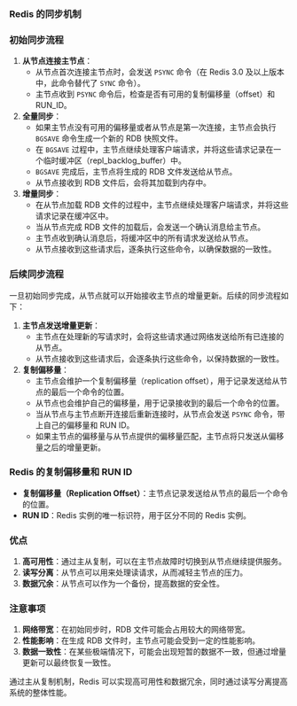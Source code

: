 ### Redis 的同步机制

### 初始同步流程

1. **从节点连接主节点**：
    - 从节点首次连接主节点时，会发送 `PSYNC` 命令（在 Redis 3.0 及以上版本中，此命令替代了 `SYNC` 命令）。
    - 主节点收到 `PSYNC` 命令后，检查是否有可用的复制偏移量（offset）和 RUN_ID。
2. **全量同步**：
    - 如果主节点没有可用的偏移量或者从节点是第一次连接，主节点会执行 `BGSAVE` 命令生成一个新的 RDB 快照文件。
    - 在 `BGSAVE` 过程中，主节点继续处理客户端请求，并将这些请求记录在一个临时缓冲区（repl_backlog_buffer）中。
    - `BGSAVE` 完成后，主节点将生成的 RDB 文件发送给从节点。
    - 从节点接收到 RDB 文件后，会将其加载到内存中。
3. **增量同步**：
    - 在从节点加载 RDB 文件的过程中，主节点继续处理客户端请求，并将这些请求记录在缓冲区中。
    - 当从节点完成 RDB 文件的加载后，会发送一个确认消息给主节点。
    - 主节点收到确认消息后，将缓冲区中的所有请求发送给从节点。
    - 从节点接收到这些请求后，逐条执行这些命令，以确保数据的一致性。

### 后续同步流程

一旦初始同步完成，从节点就可以开始接收主节点的增量更新。后续的同步流程如下：

1. **主节点发送增量更新**：
    - 主节点在处理新的写请求时，会将这些请求通过网络发送给所有已连接的从节点。
    - 从节点接收到这些请求后，会逐条执行这些命令，以保持数据的一致性。
2. **复制偏移量**：
    - 主节点会维护一个复制偏移量（replication offset），用于记录发送给从节点的最后一个命令的位置。
    - 从节点也会维护自己的偏移量，用于记录接收到的最后一个命令的位置。
    - 当从节点与主节点断开连接后重新连接时，从节点会发送 `PSYNC` 命令，带上自己的偏移量和 RUN ID。
    - 如果主节点的偏移量与从节点提供的偏移量匹配，主节点将只发送从偏移量之后的增量更新。

### Redis 的复制偏移量和 RUN ID

- **复制偏移量（Replication Offset）**：主节点记录发送给从节点的最后一个命令的位置。
- **RUN ID**：Redis 实例的唯一标识符，用于区分不同的 Redis 实例。

### 优点

1. **高可用性**：通过主从复制，可以在主节点故障时切换到从节点继续提供服务。
2. **读写分离**：从节点可以用来处理读请求，从而减轻主节点的压力。
3. **数据冗余**：从节点可以作为一个备份，提高数据的安全性。

### 注意事项

1. **网络带宽**：在初始同步时，RDB 文件可能会占用较大的网络带宽。
2. **性能影响**：在生成 RDB 文件时，主节点可能会受到一定的性能影响。
3. **数据一致性**：在某些极端情况下，可能会出现短暂的数据不一致，但通过增量更新可以最终恢复一致性。

通过主从复制机制，Redis 可以实现高可用性和数据冗余，同时通过读写分离提高系统的整体性能。